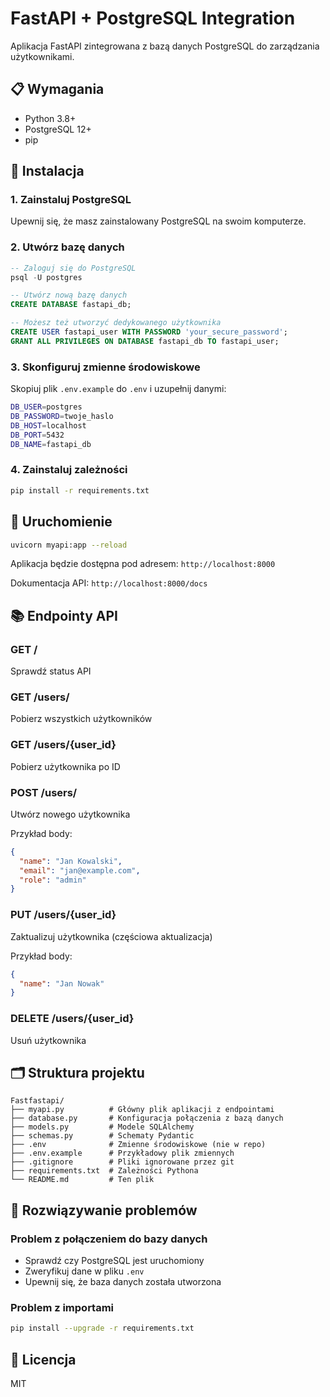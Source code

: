 # FastAPI + PostgreSQL Integration

Aplikacja FastAPI zintegrowana z bazą danych PostgreSQL do zarządzania użytkownikami.

## 📋 Wymagania

- Python 3.8+
- PostgreSQL 12+
- pip

## 🚀 Instalacja

### 1. Zainstaluj PostgreSQL
Upewnij się, że masz zainstalowany PostgreSQL na swoim komputerze.

### 2. Utwórz bazę danych
```sql
-- Zaloguj się do PostgreSQL
psql -U postgres

-- Utwórz nową bazę danych
CREATE DATABASE fastapi_db;

-- Możesz też utworzyć dedykowanego użytkownika
CREATE USER fastapi_user WITH PASSWORD 'your_secure_password';
GRANT ALL PRIVILEGES ON DATABASE fastapi_db TO fastapi_user;
```

### 3. Skonfiguruj zmienne środowiskowe
Skopiuj plik `.env.example` do `.env` i uzupełnij danymi:

```bash
DB_USER=postgres
DB_PASSWORD=twoje_haslo
DB_HOST=localhost
DB_PORT=5432
DB_NAME=fastapi_db
```

### 4. Zainstaluj zależności
```bash
pip install -r requirements.txt
```

## 🏃 Uruchomienie

```bash
uvicorn myapi:app --reload
```

Aplikacja będzie dostępna pod adresem: `http://localhost:8000`

Dokumentacja API: `http://localhost:8000/docs`

## 📚 Endpointy API

### GET /
Sprawdź status API

### GET /users/
Pobierz wszystkich użytkowników

### GET /users/{user_id}
Pobierz użytkownika po ID

### POST /users/
Utwórz nowego użytkownika

Przykład body:
```json
{
  "name": "Jan Kowalski",
  "email": "jan@example.com",
  "role": "admin"
}
```

### PUT /users/{user_id}
Zaktualizuj użytkownika (częściowa aktualizacja)

Przykład body:
```json
{
  "name": "Jan Nowak"
}
```

### DELETE /users/{user_id}
Usuń użytkownika

## 🗂️ Struktura projektu

```
Fastfastapi/
├── myapi.py          # Główny plik aplikacji z endpointami
├── database.py       # Konfiguracja połączenia z bazą danych
├── models.py         # Modele SQLAlchemy
├── schemas.py        # Schematy Pydantic
├── .env              # Zmienne środowiskowe (nie w repo)
├── .env.example      # Przykładowy plik zmiennych
├── .gitignore        # Pliki ignorowane przez git
├── requirements.txt  # Zależności Pythona
└── README.md         # Ten plik
```

## 🔧 Rozwiązywanie problemów

### Problem z połączeniem do bazy danych
- Sprawdź czy PostgreSQL jest uruchomiony
- Zweryfikuj dane w pliku `.env`
- Upewnij się, że baza danych została utworzona

### Problem z importami
```bash
pip install --upgrade -r requirements.txt
```

## 📝 Licencja

MIT
